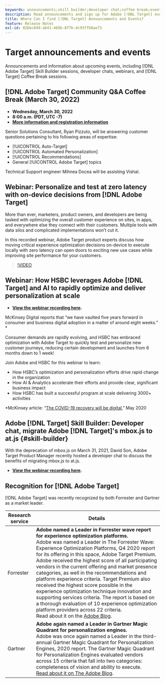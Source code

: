 ```yaml
---
keywords: announcements;skill builder;developer chat;coffee break;events;forrester;gartner;webinar
description: Read announcements and sign up for Adobe [!DNL Target] events, including Skill Builder sessions, developer and product manager chats, webinars, and more.
title: Where Can I find [!DNL Target] Announcements and Events?
feature: Release Notes
exl-id: 02bbc049-ab41-469b-8f7b-dc93ffb8ae73
---
```

# Target announcements and events

Announcements and information about upcoming events, including [!DNL Adobe Target] Skill Builder sessions, developer chats, webinars, and [!DNL Target] Coffee Break sessions.

## [!DNL Adobe Target] Community Q&A Coffee Break (March 30, 2022)

* **Wednesday, March 30, 2022**
* **8:00 a.m. (PDT, UTC -7)**
* **[More information and registration information](https://adobe.ly/3skO6DV)**

Senior Solutions Consultant, Ryan Pizzuto, will be answering customer questions pertaining to his following areas of expertise:

* [!UICONTROL Auto-Target]
* [!UICONTROL Automated Personalization]
* [!UICONTROL Recommendations]
* General [!UICONTROL Adobe Target] topics
 
Technical Support engineer Mihnea Docea will be assisting Vishal.

## Webinar: Personalize and test at zero latency with on-device decisions from [!DNL Adobe Target]

More than ever, marketers, product owners, and developers are being tasked with optimizing the overall customer experience on sites, in apps, and everywhere else they connect with their customers. Multiple tools with data silos and complicated implementations won’t cut it.

In this recorded webinar, Adobe Target product experts discuss how moving critical experience optimization decisions on-device to execute locally with zero latency can open doors to exciting new use cases while improving site performance for your customers.

>[!VIDEO](https://video.tv.adobe.com/v/328148)

## Webinar: How HSBC leverages Adobe [!DNL Target] and AI to rapidly optimize and deliver personalization at scale

* **[View the webinar recording here](https://seminars.adobeconnect.com/ps4ozlg7qfdy/?proto=true).**

McKinsey Digital reports that “we have vaulted five years forward in consumer and business digital adoption in a matter of around eight weeks.” *

Consumer demands are rapidly evolving, and HSBC has embraced optimization with Adobe Target to quickly test and personalize new customer journeys, reducing certain development and launches from 6 months down to 1 week!

Join Adobe and HSBC for this webinar to learn:

* How HSBC’s optimization and personalization efforts drive rapid change in the organization
* How AI & Analytics accelerate their efforts and provide clear, significant business impact
* How HSBC has built a successful program at scale delivering 3000+ activities

*McKinsey article: “[The COVID-19 recovery will be digital](https://www.mckinsey.com/business-functions/mckinsey-digital/our-insights/the-covid-19-recovery-will-be-digital-a-plan-for-the-first-90-days#),” May 2020

## Adobe [!DNL Target] Skill Builder: Developer chat, migrate Adobe [!DNL Target]'s mbox.js to at.js {#skill-builder}

With the deprecation of mbox.js on March 31, 2021, David Son, Adobe Target Product Manager recently hosted a developer chat to discuss the benefits of migrating mbox.js to at.js. 

* **[View the webinar recording here](https://seminars.adobeconnect.com/ptdo6mfo6qn6/?proto=true).**

## Recognition for [!DNL Adobe Target]

[!DNL Adobe Target] was recently recognized by both Forrester and Gartner as a market leader.

|Research service|Details|
| --- | --- |
|Forrester|**Adobe named a Leader in Forrester wave report for experience optimization platforms.**<br>Adobe was named a Leader in The Forrester Wave: Experience Optimization Platforms, Q4 2020 report for its offering in this space, Adobe Target Premium. Adobe received the highest score of all participating vendors in the current offering and market presence categories, as well in the recommendations and platform experience criteria. Target Premium also received the highest score possible in the experience optimization technique innovation and supporting services criteria. The report is based on a thorough evaluation of 10 experience optimization platform providers across 22 criteria.<br>Read about it on the [Adobe Blog](https://blog.adobe.com/en/2020/11/24/adobe-named-leader-in-forrester-wave-report-experience-optimization-platforms.html).|
|Gartner|**Adobe again named a Leader in Gartner Magic Quadrant for personalization engines.**<br>Adobe was once again named a Leader in the third-annual Gartner Magic Quadrant for Personalization Engines, 2020 report. The Gartner Magic Quadrant for Personalization Engines evaluated vendors across 15 criteria that fall into two categories: completeness of vision and ability to execute.<br>[Read about it on The Adobe Blog](https://theblog.adobe.com/adobe-again-named-leader-in-gartner-magic-quadrant-for-personalization-engines/).|

